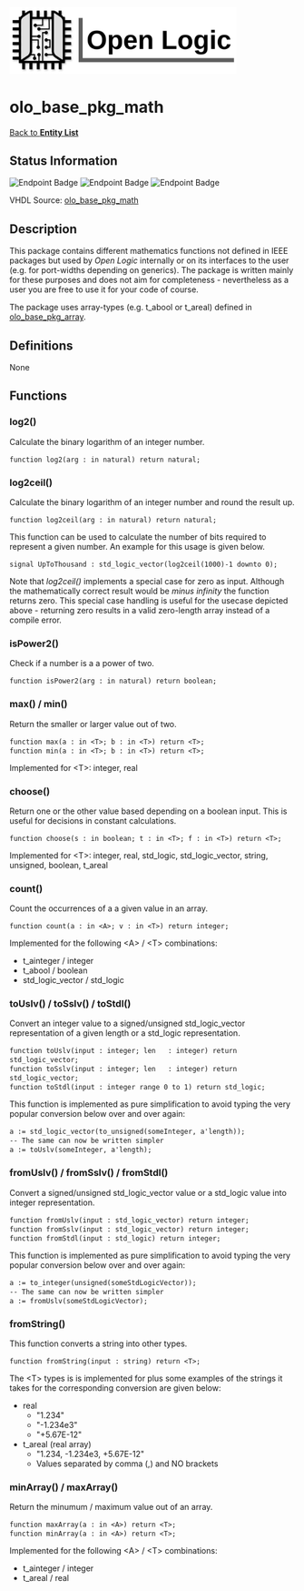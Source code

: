 <img src="../Logo.png" alt="Logo" width="400">

# olo_base_pkg_math

[Back to **Entity List**](../EntityList.md)

## Status Information

![Endpoint Badge](https://img.shields.io/endpoint?url=https://storage.googleapis.com/open-logic-badges/coverage/olo_base_pkg_math.json?cacheSeconds=0) ![Endpoint Badge](https://img.shields.io/endpoint?url=https://storage.googleapis.com/open-logic-badges/branches/olo_base_pkg_math.json?cacheSeconds=0) ![Endpoint Badge](https://img.shields.io/endpoint?url=https://storage.googleapis.com/open-logic-badges/issues/olo_base_pkg_math.json?cacheSeconds=0)

VHDL Source: [olo_base_pkg_math](../../src/base/vhdl/olo_base_pkg_math.vhd)

## Description

This package contains different mathematics functions not defined in IEEE packages but used by *Open Logic* internally or on its interfaces to the user (e.g. for port-widths depending on generics). The package is written mainly for these purposes and does not aim for completeness - nevertheless as a user you are free to use it for your code of course.

The package uses array-types (e.g. t_abool or t_areal) defined in [olo_base_pkg_array](./olo_base_pkg_array.md).

## Definitions

None

## Functions

### log2()

Calculate the binary logarithm of an integer number.

```
function log2(arg : in natural) return natural;
```

### log2ceil()

Calculate the binary logarithm of an integer number and round the result up. 

```
function log2ceil(arg : in natural) return natural;
```

This function can be used to calculate the number of bits required to represent a given number. An example for this usage is given below.

```
signal UpToThousand : std_logic_vector(log2ceil(1000)-1 downto 0);
```

Note that *log2ceil()* implements a special case for zero as input. Although the mathematically correct result would be *minus infinity* the function returns zero. This special case handling is useful for the usecase depicted above - returning zero results in a valid zero-length array instead of a compile error.

### isPower2()

Check if a number is a a power of two. 

```
function isPower2(arg : in natural) return boolean;
```

### max() / min()

Return the smaller or larger value out of two.

```
function max(a : in <T>; b : in <T>) return <T>;
function min(a : in <T>; b : in <T>) return <T>; 
```

Implemented for \<T\>: integer, real

### choose()

Return one or the other value based depending on a boolean input. This is useful for decisions in constant calculations.

```
function choose(s : in boolean; t : in <T>; f : in <T>) return <T>;
```

Implemented for \<T\>: integer, real, std_logic, std_logic_vector, string, unsigned, boolean, t_areal

### count()

Count the occurrences of a a given value in an array.

```
function count(a : in <A>; v : in <T>) return integer;
```

Implemented for the following \<A\> / \<T\> combinations:

* t_ainteger / integer
* t_abool / boolean
* std_logic_vector / std_logic

### toUslv() / toSslv() / toStdl()

Convert an integer value to a signed/unsigned std_logic_vector representation of a given length or a std_logic representation.

``` 
function toUslv(input : integer; len   : integer) return std_logic_vector;
function toSslv(input : integer; len   : integer) return std_logic_vector;
function toStdl(input : integer range 0 to 1) return std_logic;
```

This function is implemented as pure simplification to avoid typing the very popular conversion below over and over again:

``` 
a := std_logic_vector(to_unsigned(someInteger, a'length));
-- The same can now be written simpler
a := toUslv(someInteger, a'length);
```

### fromUslv() / fromSslv() / fromStdl()

Convert a signed/unsigned std_logic_vector value or a std_logic value into integer representation.

```
function fromUslv(input : std_logic_vector) return integer;
function fromSslv(input : std_logic_vector) return integer;
function fromStdl(input : std_logic) return integer;
```

This function is implemented as pure simplification to avoid typing the very popular conversion below over and over again:

``` 
a := to_integer(unsigned(someStdLogicVector));
-- The same can now be written simpler
a := fromUslv(someStdLogicVector);
```

### fromString()

This function converts a string into other types. 

```
function fromString(input : string) return <T>;
```

The \<T\> types is is implemented for plus some examples of the strings it takes for the corresponding conversion are given below:

* real
  * "1.234"
  * "-1.234e3"
  * "+5.67E-12"
* t_areal (real array)
  * "1.234, -1.234e3, +5.67E-12"
  * Values separated by comma (,) and NO brackets

### minArray() / maxArray()

Return the minumum / maximum value out of an array.

```
function maxArray(a : in <A>) return <T>;
function minArray(a : in <A>) return <T>;
```

Implemented for the following \<A\> / \<T\> combinations:

* t_ainteger / integer
* t_areal / real





